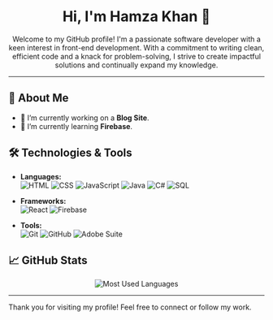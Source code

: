 <h1 align="center">Hi, I'm Hamza Khan 👋</h1>
<p align="center">Welcome to my GitHub profile! I'm a passionate software developer with a keen interest in front-end development. With a commitment to writing clean, efficient code and a knack for problem-solving, I strive to create impactful solutions and continually expand my knowledge.</p>

---

## 🚀 About Me
- 🔭 I’m currently working on a **Blog Site**.
- 🌱 I’m currently learning **Firebase**.

## 🛠️ Technologies & Tools
- **Languages:**  
  ![HTML](https://img.shields.io/badge/-HTML-orange?style=flat-square&logo=html5&logoColor=white)
  ![CSS](https://img.shields.io/badge/-CSS-blue?style=flat-square&logo=css3&logoColor=white)
  ![JavaScript](https://img.shields.io/badge/-JavaScript-yellow?style=flat-square&logo=javascript&logoColor=black)
  ![Java](https://img.shields.io/badge/-Java-red?style=flat-square&logo=java&logoColor=white)
  ![C#](https://img.shields.io/badge/-C%23-purple?style=flat-square&logo=c-sharp&logoColor=white)
  ![SQL](https://img.shields.io/badge/-SQL-green?style=flat-square&logo=sqlite&logoColor=white)

- **Frameworks:**  
  ![React](https://img.shields.io/badge/-React-blue?style=flat-square&logo=react&logoColor=white)
  ![Firebase](https://img.shields.io/badge/-Firebase-orange?style=flat-square&logo=firebase&logoColor=white)

- **Tools:**  
  ![Git](https://img.shields.io/badge/-Git-black?style=flat-square&logo=git&logoColor=white)
  ![GitHub](https://img.shields.io/badge/-GitHub-black?style=flat-square&logo=github&logoColor=white)
  ![Adobe Suite](https://img.shields.io/badge/-Adobe_Suite-red?style=flat-square&logo=adobe&logoColor=white)

## 📈 GitHub Stats
<p align="center">
  <img src="https://github-readme-stats.vercel.app/api/top-langs?username=devkhan786&show_icons=true&theme=radical&locale=en&layout=compact" alt="Most Used Languages" />
</p>

---

Thank you for visiting my profile! Feel free to connect or follow my work.
